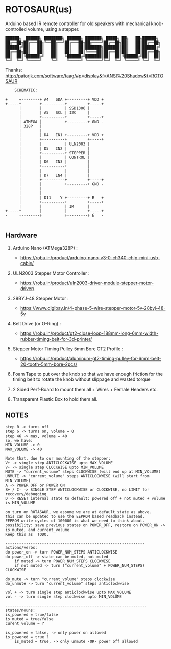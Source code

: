 # ROTOSAUR(us)
Arduino based IR remote controller for old speakers with mechanical knob-controlled volume, using a stepper.

```
██████╗  ██████╗ ████████╗ ██████╗ ███████╗ █████╗ ██╗   ██╗██████╗ 
██╔══██╗██╔═══██╗╚══██╔══╝██╔═══██╗██╔════╝██╔══██╗██║   ██║██╔══██╗
██████╔╝██║   ██║   ██║   ██║   ██║███████╗███████║██║   ██║██████╔╝
██╔══██╗██║   ██║   ██║   ██║   ██║╚════██║██╔══██║██║   ██║██╔══██╗
██║  ██║╚██████╔╝   ██║   ╚██████╔╝███████║██║  ██║╚██████╔╝██║  ██║
╚═╝  ╚═╝ ╚═════╝    ╚═╝    ╚═════╝ ╚══════╝╚═╝  ╚═╝ ╚═════╝ ╚═╝  ╚═╝
```

Thanks: http://patorjk.com/software/taag/#p=display&f=ANSI%20Shadow&t=ROTOSAUR

```
    SCHEMATIC:

+     +--------+ A4   SDA +---------+ VDD +
+-----+        +----------+         +-----+
      |        |          | SSD1306 |
      |        | A5   SCL | I2C     |
      |        +----------+         +-----+
      | ATMEGA |          +---------+ GND -
      | 328P   |
      |        |
      |        | D4   IN1 +---------+ VDD +
      |        +----------+         +-----+
      |        |          | ULN2003 |
      |        | D5   IN2 |         |
      |        +----------+ STEPPER |
      |        |          | CONTROL |
      |        | D6   IN3 |         |
      |        +----------+         |
      |        |          |         |
      |        | D7   IN4 |         |
      |        +----------+         +-----+
      |        |          +---------+ GND -
      |        |
      |        |
      |        | D11    Y +---------+ R   +
      |        +----------+         +-----+
      |        |          | IR      |
+-----+        |          |         +-----+
-     +--------+          +---------+ G   -


```

## Hardware

1. Arduino Nano (ATMega328P) :
    - https://robu.in/product/arduino-nano-v3-0-ch340-chip-mini-usb-cable/

2. ULN2003 Stepper Motor Controller : 
    - https://robu.in/product/uln2003-driver-module-stepper-motor-driver/

3. 28BYJ-48 Stepper Motor : 
    - https://www.digibay.in/4-phase-5-wire-stepper-motor-5v-28byj-48-5v

4. Belt Drive (or O-Ring) :
    - https://robu.in/product/gt2-close-loop-188mm-long-6mm-width-rubber-timing-belt-for-3d-printer/

5. Stepper Motor Timing Pulley 5mm Bore GT2 Profile : 
     - https://robu.in/product/aluminum-gt2-timing-pulley-for-6mm-belt-20-tooth-5mm-bore-2pcs/

6. Foam Tape to put over the knob so that we have enough friction for the timing belt to rotate the knob without slippage and wasted torque

7. 2 Sided Perf-Board to mount them all + Wires + Female Headers etc.

8. Transparent Plastic Box to hold them all.


## NOTES


```
step 0 -> turns off
step 6 -> turns on, volume = 0
step 46 -> max, volume = 40
so, we have:
MIN_VOLUME -> 0
MAX_VOLUME -> 40

Note that, due to our mounting of the stepper: 
V+ -> single step ANTICLOCKWISE upto MAX_VOLUME
V- -> single step CLOCKWISE upto MIN_VOLUME
MUTE -> "current_volume" steps CLOCKWISE (will end up at MIN_VOLUME)
UNMUTE -> "current_volume" steps ANTICLOCKWISE (will start from MIN_VOLUME)
A -> POWER OFF or POWER ON
B+ / C- -> SINGLE STEP ANTICLOCKWISE or CLOCKWISE, no LIMIT for recovery/debugging
D -> RESET internal state to default: powered off + not muted + volume is MIN_VOLUME

on turn on ROTASAUR, we assume we are at default state as above.
this can be updated to use the EEPROM based readback instead.
EEPROM write-cycles of 100000 is what we need to think about.
possibility: save previous states on POWER_OFF, restore on POWER_ON -> is_muted, and current_volume
Keep this as  TODO.

-------------------------------------------------------------
actions/verbs:
do power_on -> turn POWER_NUM_STEPS ANTICLOCKWISE
do power_off -> state can be muted, not muted
    if muted -> turn POWER_NUM_STEPS CLOCKWISE
    if not muted -> turn ("current_volume" + POWER_NUM_STEPS) CLOCKWISE

do_mute -> turn "current_volume" steps clockwise
do_unmute -> turn "current_volume" steps anticlockwise

vol + -> turn single step anticlockwise upto MAX_VOLUME
vol - -> turn single step clockwise upto MIN_VOLUME

--------------------------------------------------------------
states/nouns:
is_powered = true/false
is_muted = true/false
curent_volume = ?

is_powered = false, -> only power on allowed
is_powered = true ?
    is_muted = true, -> only unmute -OR- power off allowed

```
